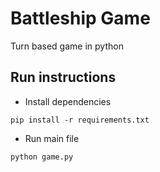 # Battleship Game

Turn based game in python

## Run instructions
* Install dependencies
```
pip install -r requirements.txt
```
* Run main file
```
python game.py
```